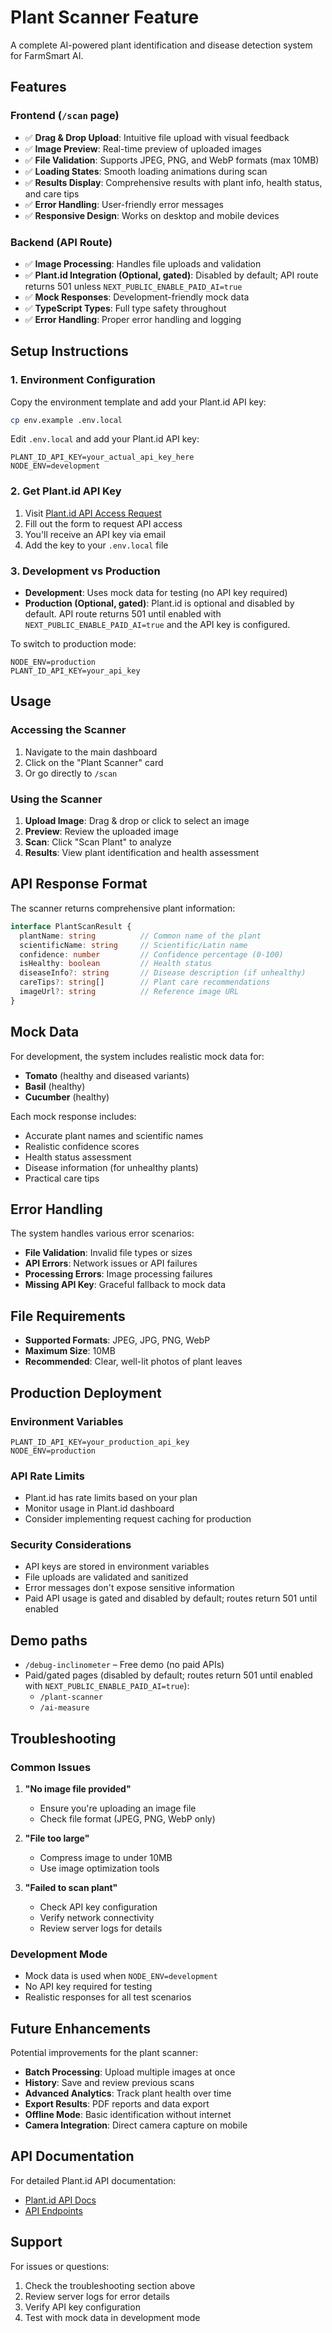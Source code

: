 # Plant Scanner Feature

A complete AI-powered plant identification and disease detection system for FarmSmart AI.

## Features

### Frontend (`/scan` page)
- ✅ **Drag & Drop Upload**: Intuitive file upload with visual feedback
- ✅ **Image Preview**: Real-time preview of uploaded images
- ✅ **File Validation**: Supports JPEG, PNG, and WebP formats (max 10MB)
- ✅ **Loading States**: Smooth loading animations during scan
- ✅ **Results Display**: Comprehensive results with plant info, health status, and care tips
- ✅ **Error Handling**: User-friendly error messages
- ✅ **Responsive Design**: Works on desktop and mobile devices

### Backend (API Route)
- ✅ **Image Processing**: Handles file uploads and validation
- ✅ **Plant.id Integration (Optional, gated)**: Disabled by default; API route returns 501 unless `NEXT_PUBLIC_ENABLE_PAID_AI=true`
- ✅ **Mock Responses**: Development-friendly mock data
- ✅ **TypeScript Types**: Full type safety throughout
- ✅ **Error Handling**: Proper error handling and logging

## Setup Instructions

### 1. Environment Configuration

Copy the environment template and add your Plant.id API key:

```bash
cp env.example .env.local
```

Edit `.env.local` and add your Plant.id API key:

```env
PLANT_ID_API_KEY=your_actual_api_key_here
NODE_ENV=development
```

### 2. Get Plant.id API Key

1. Visit [Plant.id API Access Request](https://web.plant.id/api-access-request)
2. Fill out the form to request API access
3. You'll receive an API key via email
4. Add the key to your `.env.local` file

### 3. Development vs Production

- **Development**: Uses mock data for testing (no API key required)
- **Production (Optional, gated)**: Plant.id is optional and disabled by default. API route returns 501 until enabled with `NEXT_PUBLIC_ENABLE_PAID_AI=true` and the API key is configured.

To switch to production mode:
```env
NODE_ENV=production
PLANT_ID_API_KEY=your_api_key
```

## Usage

### Accessing the Scanner
1. Navigate to the main dashboard
2. Click on the "Plant Scanner" card
3. Or go directly to `/scan`

### Using the Scanner
1. **Upload Image**: Drag & drop or click to select an image
2. **Preview**: Review the uploaded image
3. **Scan**: Click "Scan Plant" to analyze
4. **Results**: View plant identification and health assessment

## API Response Format

The scanner returns comprehensive plant information:

```typescript
interface PlantScanResult {
  plantName: string          // Common name of the plant
  scientificName: string     // Scientific/Latin name
  confidence: number         // Confidence percentage (0-100)
  isHealthy: boolean         // Health status
  diseaseInfo?: string       // Disease description (if unhealthy)
  careTips?: string[]        // Plant care recommendations
  imageUrl?: string          // Reference image URL
}
```

## Mock Data

For development, the system includes realistic mock data for:
- **Tomato** (healthy and diseased variants)
- **Basil** (healthy)
- **Cucumber** (healthy)

Each mock response includes:
- Accurate plant names and scientific names
- Realistic confidence scores
- Health status assessment
- Disease information (for unhealthy plants)
- Practical care tips

## Error Handling

The system handles various error scenarios:

- **File Validation**: Invalid file types or sizes
- **API Errors**: Network issues or API failures
- **Processing Errors**: Image processing failures
- **Missing API Key**: Graceful fallback to mock data

## File Requirements

- **Supported Formats**: JPEG, JPG, PNG, WebP
- **Maximum Size**: 10MB
- **Recommended**: Clear, well-lit photos of plant leaves

## Production Deployment

### Environment Variables
```env
PLANT_ID_API_KEY=your_production_api_key
NODE_ENV=production
```

### API Rate Limits
- Plant.id has rate limits based on your plan
- Monitor usage in Plant.id dashboard
- Consider implementing request caching for production

### Security Considerations
- API keys are stored in environment variables
- File uploads are validated and sanitized
- Error messages don't expose sensitive information
 - Paid API usage is gated and disabled by default; routes return 501 until enabled

## Demo paths

- `/debug-inclinometer` – Free demo (no paid APIs)
- Paid/gated pages (disabled by default; routes return 501 until enabled with `NEXT_PUBLIC_ENABLE_PAID_AI=true`):
  - `/plant-scanner`
  - `/ai-measure`

## Troubleshooting

### Common Issues

1. **"No image file provided"**
   - Ensure you're uploading an image file
   - Check file format (JPEG, PNG, WebP only)

2. **"File too large"**
   - Compress image to under 10MB
   - Use image optimization tools

3. **"Failed to scan plant"**
   - Check API key configuration
   - Verify network connectivity
   - Review server logs for details

### Development Mode
- Mock data is used when `NODE_ENV=development`
- No API key required for testing
- Realistic responses for all test scenarios

## Future Enhancements

Potential improvements for the plant scanner:

- **Batch Processing**: Upload multiple images at once
- **History**: Save and review previous scans
- **Advanced Analytics**: Track plant health over time
- **Export Results**: PDF reports and data export
- **Offline Mode**: Basic identification without internet
- **Camera Integration**: Direct camera capture on mobile

## API Documentation

For detailed Plant.id API documentation:
- [Plant.id API Docs](https://github.com/flowerchecker/Plant-id-API/wiki)
- [API Endpoints](https://web.plant.id/api-docs)

## Support

For issues or questions:
1. Check the troubleshooting section above
2. Review server logs for error details
3. Verify API key configuration
4. Test with mock data in development mode 